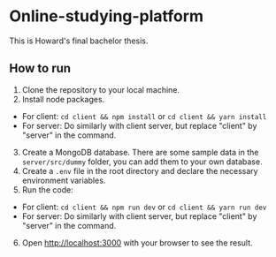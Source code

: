 # Online-studying-platform
This is Howard's final bachelor thesis.

## How to run
1. Clone the repository to your local machine.
2. Install node packages.
- For client: `cd client && npm install` or `cd client && yarn install`
- For server: Do similarly with client server, but replace "client" by "server" in the command.
3. Create a MongoDB database. There are some sample data in the `server/src/dummy` folder, you can add them to your own database.
4. Create a `.env` file in the root directory and declare the necessary environment variables.
5. Run the code:
- For client: `cd client && npm run dev` or `cd client && yarn run dev`
- For server: Do similarly with client server, but replace "client" by "server" in the command.
6. Open [http://localhost:3000](http://localhost:3000) with your browser to see the result.
